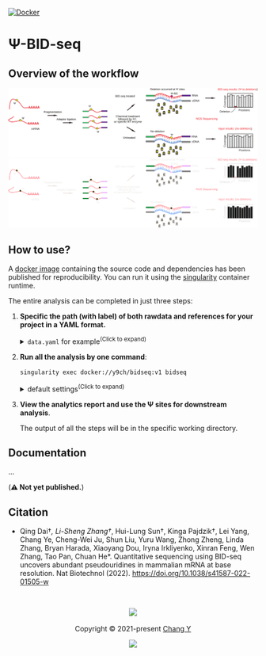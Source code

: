 [![Docker](https://img.shields.io/docker/pulls/y9ch/bidseq.svg)](https://hub.docker.com/r/y9ch/bidseq)

# &Psi;-BID-seq

## Overview of the workflow

<p align="center">
  <a href="https://y9c.github.io/pseudoU-BIDseq/Overall-Workflow#gh-light-mode-only">
    <img src="./docs/scheme.svg" />
  </a>
  <a href="https://y9c.github.io/pseudoU-BIDseq/Overall-Workflow#gh-dark-mode-only">
    <img src="./docs/scheme_dark.svg" />
  </a>
</p>

## How to use?

A [docker image](https://hub.docker.com/r/y9ch/bidseq) containing the source code and dependencies has been published for reproducibility. You can run it using the [singularity](https://sylabs.io/singularity) container runtime.

The entire analysis can be completed in just three steps:

1. **Specific the path (with label) of both rawdata and references for your project in a YAML format.**

   <details>
     <summary><code>data.yaml</code> for example<sup>(Click to expand)</sup></summary>

   ```yaml
   reference:
     contamination:
       fa: ../ref/contamination.fa
       bt2: ../ref/contamination
     genes:
       fa: ../ref/genes.fa
       fai: ../ref/genes.fa.fai
       bt2: ../ref/genes
     genome:
       fa: /data/reference/genome/Mus_musculus/GRCm39.fa
       fai: /data/reference/genome/Mus_musculus/GRCm39.fa.fai
       star: /data/reference/genome/Mus_musculus/star/GRCm39.release108

   samples:
     mESCWT-rep1-input:
       data:
         - R1: ../test/IP16.fastq.gz
       group: mESCWT
       treated: false
     mESCWT-rep1-treated:
       data:
         - R1: ../test/IP4.fastq.gz
       group: mESCWT
       treated: true
     mESCWT-rep2-treated:
       data:
         - R1: ../test/IP5.fastq.gz
       group: mESCWT
       treated: true
   ```

   You can copy and edit from this [template](data.yaml).
   _Read the [documentation](https://y9c.github.io/pseudoU-BIDseq/Run-the-pipeline.html#refer-rawdata-and-references-in-the-configuration-file) on how to customize._

   </details>

2. **Run all the analysis by one command**:

   ```bash
   singularity exec docker://y9ch/bidseq:v1 bidseq
   ```

    <details>
      <summary>default settings<sup>(Click to expand)</sup></summary>

   - default config file: `data.yaml`
   - default output dir: `./workspace`
   - default jobs in parallel: `48`

   _Read the [documentation](https://y9c.github.io/pseudoU-BIDseq/Run-the-pipeline.html#customized-analysis-parameters) on how to customize._

   </details>

3. **View the analytics report and use the &Psi; sites for downstream analysis**.

   The output of all the steps will be in the specific working directory.

## Documentation

...

(**⚠ Not yet published.**)

## Citation

- Qing Dai†_, Li-Sheng Zhang†_, Hui-Lung Sun†, Kinga Pajdzik†, Lei Yang, Chang Ye, Cheng-Wei Ju, Shun Liu, Yuru Wang, Zhong Zheng, Linda Zhang, Bryan Harada, Xiaoyang Dou, Iryna Irkliyenko, Xinran Feng, Wen Zhang, Tao Pan, Chuan He\*. Quantitative sequencing using BID-seq uncovers abundant pseudouridines in mammalian mRNA at base resolution. Nat Biotechnol (2022). https://doi.org/10.1038/s41587-022-01505-w

&nbsp;

<p align="center">
  <img
    src="https://raw.githubusercontent.com/catppuccin/catppuccin/dev/assets/footers/gray0_ctp_on_line.svg?sanitize=true"
  />
</p>
<p align="center">
  Copyright &copy; 2021-present
  <a href="https://github.com/y9c" target="_blank">Chang Y</a>
</p>
<p align="center">
  <a href="https://github.com/y9c/pseudoU-BIDseq/blob/master/LICENSE"
    ><img
      src="https://img.shields.io/static/v1.svg?style=for-the-badge&label=License&message=GPLv3&logoColor=d9e0ee&colorA=282a36&colorB=c678dd"
  /></a>
</p>
